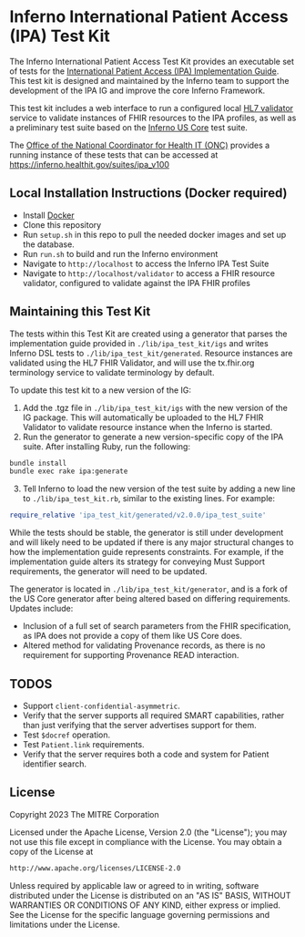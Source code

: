 # Inferno International Patient Access (IPA) Test Kit

The Inferno International Patient Access Test Kit provides an
executable set of tests for the [International Patient Access (IPA)
Implementation Guide](https://build.fhir.org/ig/HL7/fhir-ipa/).  This test kit
is designed and maintained by the Inferno team to support the development of the
IPA IG and improve the core Inferno Framework.

This test kit includes a web interface to run a configured local [HL7
validator](https://confluence.hl7.org/display/FHIR/Using+the+FHIR+Validator)
service to validate instances of FHIR resources to the IPA profiles, as well as
a preliminary test suite based on the [Inferno US
Core](https://github.com/inferno-framework/us-core-test-kit) test suite.

The [Office of the National Coordinator for Health IT (ONC)](https://healthit.gov) provides a running instance of these tests that can be accessed
at https://inferno.healthit.gov/suites/ipa_v100

## Local Installation Instructions (Docker required)

- Install [Docker](https://www.docker.com)
- Clone this repository
- Run `setup.sh` in this repo to pull the needed docker images and set up the
  database.
- Run `run.sh` to build and run the Inferno environment
- Navigate to `http://localhost` to access the Inferno IPA Test Suite
- Navigate to `http://localhost/validator` to access a FHIR resource validator,
  configured to validate against the IPA FHIR profiles


## Maintaining this Test Kit

The tests within this Test Kit are created using a generator that parses
the implementation guide provided in `./lib/ipa_test_kit/igs` and writes
Inferno DSL tests to `./lib/ipa_test_kit/generated`.  Resource instances
are validated using the HL7 FHIR Validator, and will use the tx.fhir.org
terminology service to validate terminology by default.

To update this test kit to a new version of the IG:

1. Add the .tgz file in `./lib/ipa_test_kit/igs` with the new version
of the IG package.  This will automatically be uploaded to the HL7
FHIR Validator to validate resource instance when the Inferno is started.
2. Run the generator to generate a new version-specific copy of the IPA suite.
   After installing Ruby, run the following:

```sh
bundle install
bundle exec rake ipa:generate
```

3. Tell Inferno to load the new version of the test suite by
adding a new line to `./lib/ipa_test_kit.rb`, similar to
the existing lines.  For example:

```ruby
require_relative 'ipa_test_kit/generated/v2.0.0/ipa_test_suite'
```

While the tests should be stable, the generator is still under development and
will likely need to be updated if there is any major structural changes to how
the implementation guide represents constraints.  For example, if the
implementation guide alters its strategy for conveying Must Support
requirements, the generator will need to be updated.

The generator is located in `./lib/ipa_test_kit/generator`, and is a fork of the
US Core generator after being altered based on differing requirements.  Updates include:

- Inclusion of a full set of search parameters from the FHIR specification, as
  IPA does not provide a copy of them like US Core does.
- Altered method for validating Provenance records, as there is no requirement
  for supporting Provenance READ interaction.
  
## TODOS

* Support `client-confidential-asymmetric`.
* Verify that the server supports all required SMART capabilities, rather than
  just verifying that the server advertises support for them.
* Test `$docref` operation.
* Test `Patient.link` requirements.
* Verify that the server requires both a code and system for Patient identifier
  search.

## License

Copyright 2023 The MITRE Corporation

Licensed under the Apache License, Version 2.0 (the "License"); you may not use
this file except in compliance with the License. You may obtain a copy of the
License at

```md
http://www.apache.org/licenses/LICENSE-2.0
```

Unless required by applicable law or agreed to in writing, software distributed
under the License is distributed on an "AS IS" BASIS, WITHOUT WARRANTIES OR
CONDITIONS OF ANY KIND, either express or implied. See the License for the
specific language governing permissions and limitations under the License.
